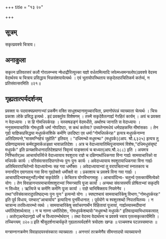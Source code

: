 +++
title = "१३ २०"

+++
## सूत्रम्
सकृत्प्रवक्त्रे चित्राय।

## अनाकुला
सकृत्न प्रतिवतसरं कलौ गोरालम्भ्स्य न्षेधाद्रौरित्युत्त्का यज्ञो वर्धतामित्यादि जपेत्मध्यमन्त्रलोपः)प्रवक्त्रे वेदस्य वेदार्थस्य च चित्राय प्रसिद्धाय भिन्नसंशयायेत्यर्थः ।
एवं भूतायोपस्थिताय सकृदेतदपचितिकर्म कर्तव्यं, न प्रतिसंवत्सरमिति ॥२१॥

## गृह्यतात्पर्यदर्शनम्
प्रवक्ता यः पदवाक्यप्रमाणाभ्यां प्रकर्षेण वक्ति साधुशब्दानामुच्चारयिता, प्रमाणोपंपन्नं व्याख्याता चेत्यर्थः ।
चित्रः प्रकाशः लोके प्रसिद्ध इत्यर्थः . इदं प्रवक्तुरेव विशेषणम् ।
तस्मै सकृदेवैतत्गार्ह्य गेरहितं कार्यम् ।
अयं च प्रवक्ता न वेदाध्यायः ।
स हि गोमधिपर्करहः ।
यस्सषडङ्गं वेदमधीते, अर्थाश्च जानाति स वेदाध्यायः ।
ननुसामयाचारिके गोमधुपर्के धर्मा नोपदिष्टाः, स कथं कर्तव्यः? उच्यतेनामधेयं धर्मग्राहकम्ति मीमांसकाः ।
तेन गृह्ये याज्ञिकप्रसिद्ध्या मधुपर्कसंशिके कर्मणि उपदिष्टा एव धर्माः"गोमधिपर्करहः" इत्यत्र मधुपर्कनाम्ना अतिदिश्यन्ते,"मासमग्निहेत्रं जुहोति" इतिवत् ।
"दधिमन्थो मधुमन्थः" (मधुपर्कः)(आप. श्रौ.६३२५) इत्यत्र तु दक्षिणाद्रव्यस्य कर्मवद्धमार्कअङ्क्षा भावान्नातिदेशः ।
अत्र च वेदाध्यायातिथिपूजायामयं विशेषः,"दधिमधुसंसृष्टं मधुपर्कः" इति प्रत्यक्षविधानादतिदेशप्राप्तं त्रिवृत्त्वं पाङ्क्तत्वं च बाध्यत(आप.श्रौ.२८८) इति ।
अयमत्र निश्चितोर्ऽथः आचार्यायर्त्विजे वेदाध्यायाय श्वशुराय राज्ञे च दक्षिणार्थाधिकगवा विना गार्ह्यः सामयाचारिको वा मधिपर्कः कार्यः ।
परिसंवत्सरादिपागतेभ्यः पुनः पुनः कार्यः ।
अवेदाध्यायाय श्वशुरायाधिकगवा विना गार्ह्यः
अतिथिवरापचितेभ्यो वेदाध्यायेभ्यः सह गवा धर्मोक्तः ।
अवेदाध्यायाभ्यां तु वरापचिताभ्यां स्नातकाय च स्नानदिन एवागताय गवा विना गृह्योक्तो धर्मोक्तो वा ।
प्रकाशाय च प्रवक्त्रे विना गवा गार्ह्यः ।
आचार्यादिभ्यश्चतुर्भ्योऽन्येषां सकृदेवेति ।
केचितत्र योगविभागमाहुः ।
आचार्यादिभ्य- चतुर्भ्य एतत्कार्यमित्येको योगः ।
तेन विवाहानन्तरमाचार्यश्वशुराभ्यां निमन्त्र्यापि पूजा कार्या ।
अन्यथा संवत्सरमपि प्रोषिताभ्यां सकृदपि न सिध्येत् ।
ऋत्विजे च कर्मणि कर्मणि पूजा कार्या ।
राज्ञे चाभिषिक्ताय नियमेनैव ।
तथा"परिसंवत्सरादुपतिष्ठद्भ्यः पुनः पुनः" इत्यन्यो योगः ।
स्पष्टश्चायं सामयाचारिकेषु विभागः,"गोमधुपर्करहः" इति पूर्व विधाय, पश्चात्"आचार्याय" इत्यादिना पुनर्विधानात् ।
पूर्वयोगे च श्वशुरशब्दो निपातयितव्यः ।
न चात्रान्य तरविध्यारम्भो व्यर्थः ।
सामयाचारिकेषु सर्वाचरणार्थेन विहितायां पूजायां, गार्ह्यस्यास्मदीयानां धर्मातिदेशार्थत्वात् ।
न च नाम्ना धर्मातिदेशः, गोमधुपर्कशब्दयोः"मधुमन्थो मधुपर्कः" इतिवत्द्रव्याभिधायकत्वात् ।
अतोर्ऽथभेदात्गृह्ये धर्मे च विध्यारम्भोर्थवान् ।
तथा वेदस्य वेदार्थस्य च प्रवक्त्रे च्त्राय एतत्सकृत्कार्यमिति ।
तच्चिन्त्यम् ॥२०॥
इति श्रीसुदर्शनाचार्यकृते गृह्यतात्पर्यदर्शने त्रयोदशः खण्डः ॥
पञ्चमश्च पटलस्समाप्तः ॥



मन्त्राम्नानक्रमेण विवाहादयस्संस्कारा व्याख्याताः ।
अनन्तरं तत्क्रमेणैव सीमन्तादयो व्याख्यायन्ते
